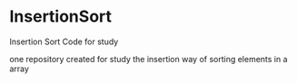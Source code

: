 # InsertionSort
Insertion Sort Code for study

one repository created for study the insertion way of sorting elements in a array
